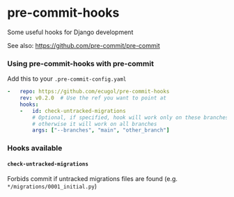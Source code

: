 pre-commit-hooks
================

Some useful hooks for Django development

See also: https://github.com/pre-commit/pre-commit

### Using pre-commit-hooks with pre-commit

Add this to your `.pre-commit-config.yaml`

```yaml
-   repo: https://github.com/ecugol/pre-commit-hooks
    rev: v0.2.0  # Use the ref you want to point at
    hooks:
    -   id: check-untracked-migrations
        # Optional, if specified, hook will work only on these branchesm
        # otherwise it will work on all branches
        args: ["--branches", "main", "other_branch"]
```

### Hooks available

#### `check-untracked-migrations`

Forbids commit if untracked migrations files are found (e.g. `*/migrations/0001_initial.py`)
